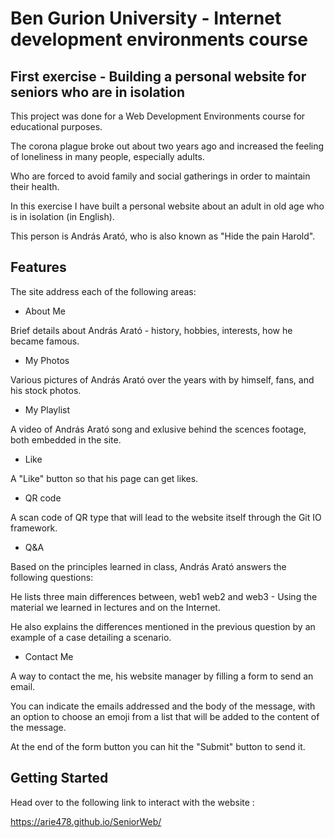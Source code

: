 # Ben Gurion University - Internet development environments course
## First exercise - Building a personal website for seniors who are in isolation
This project was done for a Web Development Environments course for educational purposes.

The corona plague broke out about two years ago and increased the feeling of loneliness in many people, especially adults.

Who are forced to avoid family and social gatherings in order to maintain their health.

In this exercise I have built a personal website about an adult in old age who is in isolation (in English).

This person is András Arató, who is also known as "Hide the pain Harold".

## Features

The site address each of the following areas:


- About Me 

Brief details about András Arató - history, hobbies, interests, how he became famous.

- My Photos

Various pictures of András Arató over the years with by himself, fans, and his stock photos. 

- My Playlist

A video of András Arató song and exlusive behind the scences footage, both embedded in the site.

- Like

A "Like" button so that his page can get likes.

- QR code

A scan code of QR type that will lead to the website itself through the Git IO framework.

- Q&A

Based on the principles learned in class, András Arató answers the following questions:

He lists three main differences between, web1 web2 and web3 - Using the material we learned in lectures and on the Internet.

He also explains the differences mentioned in the previous question by an example of a case detailing a scenario.

- Contact Me

A way to contact the me, his website manager by filling a form to send an email.

You can indicate the emails addressed and the body of the message, with an option to choose an emoji from a list that will be added to the content of the message.

At the end of the form button you can hit the "Submit" button to send it.

## Getting Started

Head over to the following link to interact with the website :

https://arie478.github.io/SeniorWeb/
